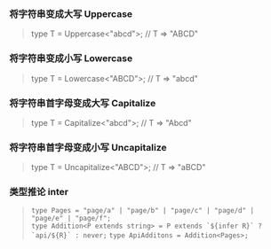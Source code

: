 ### 将字符串变成大写 Uppercase<StringType>
> type T = Uppercase<"abcd">; // T => "ABCD"

### 将字符串变成小写 Lowercase<StringType>
> type T = Lowercase<"ABCD">; // T => "abcd"

### 将字符串首字母变成大写 Capitalize<StringType>
> type T = Capitalize<"abcd">; // T => "Abcd"


### 将字符串首字母变成小写 Uncapitalize<StringType>
> type T = Uncapitalize<"ABCD">; // T => "aBCD"

### 类型推论 inter
> `type Pages = "page/a" | "page/b" | "page/c" | "page/d" | "page/e" | "page/f";`  
> ```type Addition<P extends string> = P extends `${infer R}` ? `api/${R}` : never;```
> `type ApiAdditons = Addition<Pages>;`